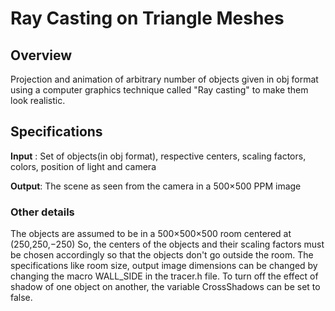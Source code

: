 # Ray Casting on Triangle Meshes

## Overview

  Projection and animation of arbitrary number of objects given in obj format using a computer graphics technique called "Ray casting" to make them look realistic.

 ## Specifications
  
  <b>Input</b> : Set of objects(in obj format), respective centers, scaling factors, colors, position of light and camera

  <b>Output</b>: The scene as seen from the camera in a 500×500 PPM image

 ### Other details

   The objects are assumed to be in a 500×500×500 room centered at (250,250,−250)
   So, the centers of the objects and their scaling factors must be chosen accordingly so that the objects don't go outside the room.
   The specifications like room size, output image dimensions can be changed by changing the macro WALL_SIDE in the tracer.h file.
To turn off the effect of shadow of one object on another, the variable CrossShadows can be set to false.
